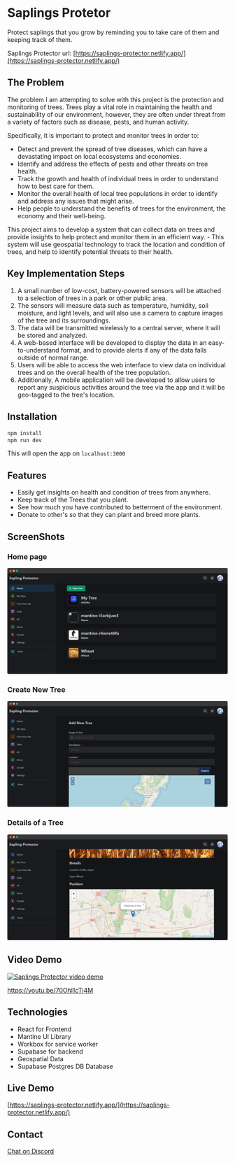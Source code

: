 # Saplings Protetor
Protect saplings that you grow by reminding you to take care of them and
keeping track of them.

Saplings Protector url: [https://saplings-protector.netlify.app/](https://saplings-protector.netlify.app/) 

## The Problem
The problem I am attempting to solve with this project is the protection and monitoring of trees. Trees play a vital role in maintaining the health and sustainability of our environment, however, they are often under threat from a variety of factors such as disease, pests, and human activity.

Specifically, it is important to protect and monitor trees in order to:

- Detect and prevent the spread of tree diseases, which can have a devastating impact on local ecosystems and economies.
- Identify and address the effects of pests and other threats on tree health.
- Track the growth and health of individual trees in order to understand how to best care for them.
- Monitor the overall health of local tree populations in order to identify and address any issues that might arise.
- Help people to understand the benefits of trees for the environment, the economy and their well-being.

This project aims to develop a system that can collect data on trees and provide insights to help protect and monitor them in an efficient way. - This system will use geospatial technology to track the location and condition of trees, and help to identify potential threats to their health.

## Key Implementation Steps
1. A small number of low-cost, battery-powered sensors will be attached to a selection of trees in a park or other public area.
1. The sensors will measure data such as temperature, humidity, soil moisture, and light levels, and will also use a camera to capture images of the tree and its surroundings.
1. The data will be transmitted wirelessly to a central server, where it will be stored and analyzed.
1. A web-based interface will be developed to display the data in an easy-to-understand format, and to provide alerts if any of the data falls outside of normal range.
1. Users will be able to access the web interface to view data on individual trees and on the overall health of the tree population.
1. Additionally, A mobile application will be developed to allow users to report any suspicious activities around the tree via the app and it will be geo-tagged to the tree's location.

## Installation
```
npm install
npm run dev
```
This will open the app on ```localhost:3000```

## Features
- Easily get insights on health and condition of trees from anywhere.
- Keep track of the Trees that you plant.
- See how much you have contributed to betterment of the environment.
- Donate to other's so that they can plant and breed more plants.



## ScreenShots

### Home page
![Home page](/screenshots/sap-home.png)

### Create New Tree
![Create New Tree](/screenshots/sap-new.png)

### Details of a Tree
![Details of a Tree](/screenshots/sap-details.png)

## Video Demo
[![Saplings Protector video demo](https://img.youtube.com/vi/70Ohl1cTj4M/0.jpg)](https://www.youtube.com/watch?v=70Ohl1cTj4M)

https://youtu.be/70Ohl1cTj4M

## Technologies

- React for Frontend
- Mantine UI Library
- Workbox for service worker
- Supabase for backend
- Geospatial Data
- Supabase Postgres DB Database

## Live Demo
[https://saplings-protector.netlify.app/](https://saplings-protector.netlify.app/)


## Contact
[Chat on Discord](https://discord.gg/MSsNCRBp)